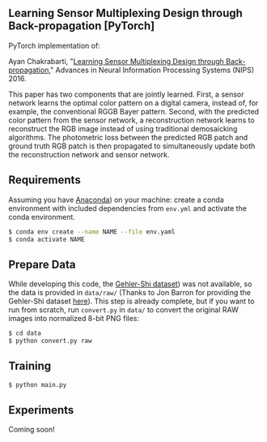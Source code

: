 ## Learning Sensor Multiplexing Design through Back-propagation [PyTorch]

PyTorch implementation of:

Ayan Chakrabarti, "[Learning Sensor Multiplexing Design through Back-propagation](https://github.com/ayanc/learncfa)," Advances in Neural Information Processing Systems (NIPS) 2016. 

This paper has two components that are jointly learned. First, a sensor network learns the optimal color pattern on a digital camera, instead of, for example, the conventional RGGB Bayer pattern. Second, with the predicted color pattern from the sensor network, a reconstruction network learns to reconstruct the RGB image instead of using traditional demosaicking algorithms. The photometric loss between the predicted RGB patch and ground truth RGB patch is then propagated to simultaneously update both the reconstruction network and sensor network.

## Requirements

Assuming you have [Anaconda](https://www.anaconda.com/)) on your machine: create a conda environment with included dependencies from `env.yml` and activate the conda environment.

```bash
$ conda env create --name NAME --file env.yaml
$ conda activate NAME
```

## Prepare Data

While developing this code, the [Gehler-Shi dataset](https://www2.cs.sfu.ca/~colour/data/shi_gehler/)) was not available, so the data is provided in `data/raw/` (Thanks to Jon Barron for providing the Gehler-Shi dataset [here](https://github.com/google/ffcc)). This step is already complete, but if you want to run from scratch, run `convert.py` in `data/` to convert the original RAW images into normalized 8-bit PNG files:

```bash
$ cd data
$ python convert.py raw
```

## Training
```bash
$ python main.py
```

## Experiments

Coming soon!









